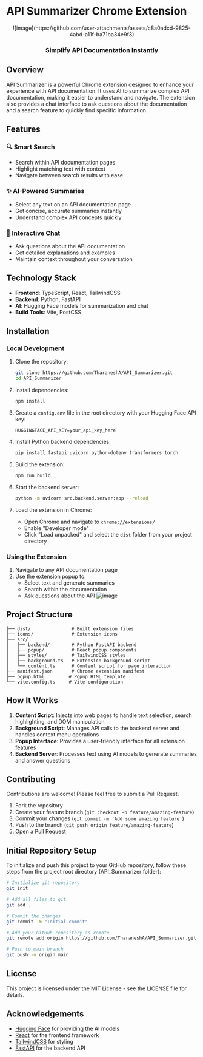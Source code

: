 # API Summarizer Chrome Extension

<div align="center">
![image](https://github.com/user-attachments/assets/c8a0adcd-9825-4abd-a11f-ba71ba34e9f3)

  <h3>Simplify API Documentation Instantly</h3>
</div>

## Overview

API Summarizer is a powerful Chrome extension designed to enhance your experience with API documentation. It uses AI to summarize complex API documentation, making it easier to understand and navigate. The extension also provides a chat interface to ask questions about the documentation and a search feature to quickly find specific information.

## Features

### 🔍 Smart Search
- Search within API documentation pages
- Highlight matching text with context
- Navigate between search results with ease

### ✨ AI-Powered Summaries
- Select any text on an API documentation page
- Get concise, accurate summaries instantly
- Understand complex API concepts quickly

### 💬 Interactive Chat
- Ask questions about the API documentation
- Get detailed explanations and examples
- Maintain context throughout your conversation

## Technology Stack

- **Frontend**: TypeScript, React, TailwindCSS
- **Backend**: Python, FastAPI
- **AI**: Hugging Face models for summarization and chat
- **Build Tools**: Vite, PostCSS

## Installation

### Local Development

1. Clone the repository:
   ```bash
   git clone https://github.com/TharaneshA/API_Summarizer.git
   cd API_Summarizer
   ```

2. Install dependencies:
   ```bash
   npm install
   ```

3. Create a `config.env` file in the root directory with your Hugging Face API key:
   ```
   HUGGINGFACE_API_KEY=your_api_key_here
   ```

4. Install Python backend dependencies:
   ```bash
   pip install fastapi uvicorn python-dotenv transformers torch
   ```

5. Build the extension:
   ```bash
   npm run build
   ```

6. Start the backend server:
   ```bash
   python -m uvicorn src.backend.server:app --reload
   ```

7. Load the extension in Chrome:
   - Open Chrome and navigate to `chrome://extensions/`
   - Enable "Developer mode"
   - Click "Load unpacked" and select the `dist` folder from your project directory

### Using the Extension

1. Navigate to any API documentation page
2. Use the extension popup to:
   - Select text and generate summaries
   - Search within the documentation
   - Ask questions about the API
![image](https://github.com/user-attachments/assets/e12e8ce2-3f8d-4b15-8741-412d8e8bb3fe)


## Project Structure

```
├── dist/               # Built extension files
├── icons/              # Extension icons
├── src/
│   ├── backend/        # Python FastAPI backend
│   ├── popup/          # React popup components
│   ├── styles/         # TailwindCSS styles
│   ├── background.ts   # Extension background script
│   └── content.ts      # Content script for page interaction
├── manifest.json       # Chrome extension manifest
├── popup.html         # Popup HTML template
└── vite.config.ts     # Vite configuration
```

## How It Works

1. **Content Script**: Injects into web pages to handle text selection, search highlighting, and DOM manipulation
2. **Background Script**: Manages API calls to the backend server and handles context menu operations
3. **Popup Interface**: Provides a user-friendly interface for all extension features
4. **Backend Server**: Processes text using AI models to generate summaries and answer questions

## Contributing

Contributions are welcome! Please feel free to submit a Pull Request.

1. Fork the repository
2. Create your feature branch (`git checkout -b feature/amazing-feature`)
3. Commit your changes (`git commit -m 'Add some amazing feature'`)
4. Push to the branch (`git push origin feature/amazing-feature`)
5. Open a Pull Request

## Initial Repository Setup

To initialize and push this project to your GitHub repository, follow these steps from the project root directory (API_Summarizer folder):

```bash
# Initialize git repository
git init

# Add all files to git
git add .

# Commit the changes
git commit -m "Initial commit"

# Add your GitHub repository as remote
git remote add origin https://github.com/TharaneshA/API_Summarizer.git

# Push to main branch
git push -u origin main
```

## License

This project is licensed under the MIT License - see the LICENSE file for details.

## Acknowledgements

- [Hugging Face](https://huggingface.co/) for providing the AI models
- [React](https://reactjs.org/) for the frontend framework
- [TailwindCSS](https://tailwindcss.com/) for styling
- [FastAPI](https://fastapi.tiangolo.com/) for the backend API
